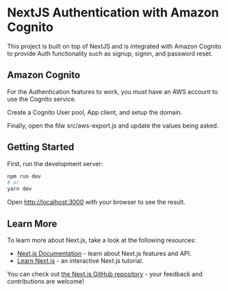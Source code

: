 # NextJS Authentication with Amazon Cognito

This project is built on top of NextJS and is integrated with Amazon Cognito to provide Auth functionality such as signup, signin, and password reset.

## Amazon Cognito

For the Authentication features to work, you must have an AWS account to use the Cognito service.

Create a Cognito User pool, App client, and setup the domain.

Finally, open the filw src/aws-export.js and update the values being asked.

## Getting Started

First, run the development server:

```bash
npm run dev
# or
yarn dev
```

Open [http://localhost:3000](http://localhost:3000/signin) with your browser to see the result.

## Learn More

To learn more about Next.js, take a look at the following resources:

- [Next.js Documentation](https://nextjs.org/docs) - learn about Next.js features and API.
- [Learn Next.js](https://nextjs.org/learn) - an interactive Next.js tutorial.

You can check out [the Next.js GitHub repository](https://github.com/vercel/next.js/) - your feedback and contributions are welcome!
